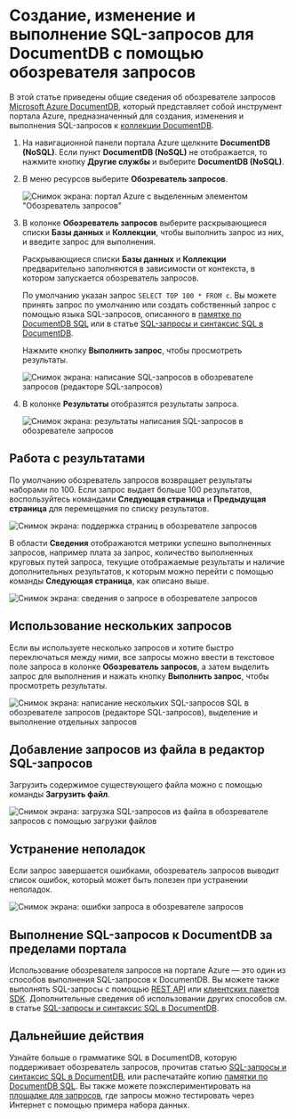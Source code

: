 <properties
	pageTitle="Обозреватель запросов DocumentDB: редактор SQL-запросов | Microsoft Azure"
	description="Сведения об обозревателе запросов DocumentDB — редакторе SQL-запросов портала Azure, предназначенном для написания SQL-запросов и их выполнения в коллекции DocumentDB NoSQL."
	keywords="написание sql-запросов, редактор sql-запросов"
	services="documentdb"
	authors="AndrewHoh"
	manager="jhubbard"
	editor="monicar"
	documentationCenter=""/>

<tags
	ms.service="documentdb"
	ms.workload="data-services"
	ms.tgt_pltfrm="na"
	ms.devlang="na"
	ms.topic="article"
	ms.date="08/30/2016"
	ms.author="anhoh"/>

# Создание, изменение и выполнение SQL-запросов для DocumentDB с помощью обозревателя запросов 

В этой статье приведены общие сведения об обозревателе запросов [Microsoft Azure DocumentDB](https://azure.microsoft.com/services/documentdb/), который представляет собой инструмент портала Azure, предназначенный для создания, изменения и выполнения SQL-запросов к [коллекции DocumentDB](documentdb-create-collection.md).

1. На навигационной панели портала Azure щелкните **DocumentDB (NoSQL)**. Если пункт **DocumentDB (NoSQL)** не отображается, то нажмите кнопку **Другие службы** и выберите **DocumentDB (NoSQL)**.

2. В меню ресурсов выберите **Обозреватель запросов**.

	![Снимок экрана: портал Azure с выделенным элементом "Обозреватель запросов"](./media/documentdb-query-collections-query-explorer/queryexplorercommand.png)

3. В колонке **Обозреватель запросов** выберите раскрывающиеся списки **Базы данных** и **Коллекции**, чтобы выполнить запрос из них, и введите запрос для выполнения.

    Раскрывающиеся списки **Базы данных** и **Коллекции** предварительно заполняются в зависимости от контекста, в котором запускается обозреватель запросов.

    По умолчанию указан запрос `SELECT TOP 100 * FROM c`. Вы можете принять запрос по умолчанию или создать собственный запрос с помощью языка SQL-запросов, описанного в [памятке по DocumentDB SQL](documentdb-sql-query-cheat-sheet.md) или в статье [SQL-запросы и синтаксис SQL в DocumentDB](documentdb-sql-query.md).

    Нажмите кнопку **Выполнить запрос**, чтобы просмотреть результаты.

	![Снимок экрана: написание SQL-запросов в обозревателе запросов (редакторе SQL-запросов)](./media/documentdb-query-collections-query-explorer/queryexplorerinitial.png)

4. В колонке **Результаты** отобразятся результаты запроса.

	![Снимок экрана: результаты написания SQL-запросов в обозревателе запросов](./media/documentdb-query-collections-query-explorer/queryresults1.png)

## Работа с результатами

По умолчанию обозреватель запросов возвращает результаты наборами по 100. Если запрос выдает больше 100 результатов, воспользуйтесь командами **Следующая страница** и **Предыдущая страница** для перемещения по списку результатов.

![Снимок экрана: поддержка страниц в обозревателе запросов](./media/documentdb-query-collections-query-explorer/queryresultspagination.png)

В области **Сведения** отображаются метрики успешно выполненных запросов, например плата за запрос, количество выполненных круговых путей запроса, текущие отображаемые результаты и наличие дополнительных результатов, к которым можно перейти с помощью команды **Следующая страница**, как описано выше.

![Снимок экрана: сведения о запросе в обозревателе запросов](./media/documentdb-query-collections-query-explorer/queryinformation.png)

## Использование нескольких запросов

Если вы используете несколько запросов и хотите быстро переключаться между ними, все запросы можно ввести в текстовое поле запроса в колонке **Обозреватель запросов**, а затем выделить запрос для выполнения и нажать кнопку **Выполнить запрос**, чтобы просмотреть результаты.

![Снимок экрана: написание нескольких SQL-запросов SQL в обозревателе запросов (редакторе SQL-запросов), выделение и выполнение отдельных запросов](./media/documentdb-query-collections-query-explorer/queryexplorerhighlightandrun.png)

## Добавление запросов из файла в редактор SQL-запросов

Загрузить содержимое существующего файла можно с помощью команды **Загрузить файл**.

![Снимок экрана: загрузка SQL-запросов из файла в обозревателе запросов с помощью загрузки файлов](./media/documentdb-query-collections-query-explorer/loadqueryfile.png)

## Устранение неполадок

Если запрос завершается ошибками, обозреватель запросов выводит список ошибок, который может быть полезен при устранении неполадок.

![Снимок экрана: ошибки запроса в обозревателе запросов](./media/documentdb-query-collections-query-explorer/queryerror.png)

## Выполнение SQL-запросов к DocumentDB за пределами портала

Использование обозревателя запросов на портале Azure — это один из способов выполнения SQL-запросов к DocumentDB. Вы можете также выполнять SQL-запросы с помощью [REST API](https://msdn.microsoft.com/library/azure/dn781481.aspx) или [клиентских пакетов SDK](documentdb-sdk-dotnet.md). Дополнительные сведения об использовании других способов см. в статье [SQL-запросы и синтаксис SQL в DocumentDB](documentdb-sql-query.md#executing-sql-queries).

## Дальнейшие действия

Узнайте больше о грамматике SQL в DocumentDB, которую поддерживает обозреватель запросов, прочитав статью [SQL-запросы и синтаксис SQL в DocumentDB](documentdb-sql-query.md), или распечатайте копию [памятки по DocumentDB SQL](documentdb-sql-query-cheat-sheet.md). Вы также можете поэкспериментировать на [площадке для запросов](https://www.documentdb.com/sql/demo), где запросы можно тестировать через Интернет с помощью примера набора данных.

<!---HONumber=AcomDC_0831_2016-->